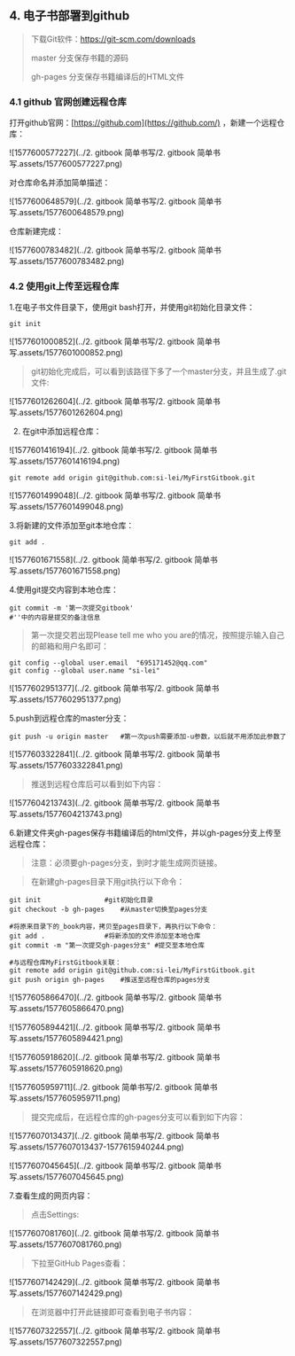 ## 4. 电子书部署到github

> 下载Git软件：<https://git-scm.com/downloads>
>
> master 分支保存书籍的源码
>
> gh-pages 分支保存书籍编译后的HTML文件

### 4.1 github 官网创建远程仓库

打开github官网：[https://github.com](https://github.com/) ，新建一个远程仓库：

![1577600577227](../2. gitbook 简单书写/2. gitbook 简单书写.assets/1577600577227.png)

对仓库命名并添加简单描述：

![1577600648579](../2. gitbook 简单书写/2. gitbook 简单书写.assets/1577600648579.png)

仓库新建完成：

![1577600783482](../2. gitbook 简单书写/2. gitbook 简单书写.assets/1577600783482.png)

### 4.2 使用git上传至远程仓库

1.在电子书文件目录下，使用git bash打开，并使用git初始化目录文件：

```shell
git init
```

![1577601000852](../2. gitbook 简单书写/2. gitbook 简单书写.assets/1577601000852.png)

> git初始化完成后，可以看到该路径下多了一个master分支，并且生成了.git文件:

![1577601262604](../2. gitbook 简单书写/2. gitbook 简单书写.assets/1577601262604.png)

2. 在git中添加远程仓库：

![1577601416194](../2. gitbook 简单书写/2. gitbook 简单书写.assets/1577601416194.png)

```shell
git remote add origin git@github.com:si-lei/MyFirstGitbook.git
```

![1577601499048](../2. gitbook 简单书写/2. gitbook 简单书写.assets/1577601499048.png)

3.将新建的文件添加至git本地仓库：

```shell
git add .
```

![1577601671558](../2. gitbook 简单书写/2. gitbook 简单书写.assets/1577601671558.png)

4.使用git提交内容到本地仓库：

```shell
git commit -m '第一次提交gitbook'
#''中的内容是提交的备注信息
```

> 第一次提交若出现Please tell me who you are的情况，按照提示输入自己的邮箱和用户名即可：

```shell
git config --global user.email  "695171452@qq.com"
git config --global user.name "si-lei"
```

![1577602951377](../2. gitbook 简单书写/2. gitbook 简单书写.assets/1577602951377.png)

5.push到远程仓库的master分支：

```shell
git push -u origin master	#第一次push需要添加-u参数，以后就不用添加此参数了
```

![1577603322841](../2. gitbook 简单书写/2. gitbook 简单书写.assets/1577603322841.png)

> 推送到远程仓库后可以看到如下内容：

![1577604213743](../2. gitbook 简单书写/2. gitbook 简单书写.assets/1577604213743.png)

6.新建文件夹gh-pages保存书籍编译后的html文件，并以gh-pages分支上传至远程仓库：

> 注意：必须要gh-pages分支，到时才能生成网页链接。

> 在新建gh-pages目录下用git执行以下命令：

```shell
git init				#git初始化目录
git checkout -b gh-pages	#从master切换至pages分支

#将原来目录下的_book内容，拷贝至pages目录下，再执行以下命令：
git add .				#将新添加的文件添加至本地仓库
git commit -m "第一次提交gh-pages分支"	#提交至本地仓库

#与远程仓库MyFirstGitbook关联：
git remote add origin git@github.com:si-lei/MyFirstGitbook.git	
git push origin gh-pages	#推送至远程仓库的pages分支
```

![1577605866470](../2. gitbook 简单书写/2. gitbook 简单书写.assets/1577605866470.png)

![1577605894421](../2. gitbook 简单书写/2. gitbook 简单书写.assets/1577605894421.png)

![1577605918620](../2. gitbook 简单书写/2. gitbook 简单书写.assets/1577605918620.png)

![1577605959711](../2. gitbook 简单书写/2. gitbook 简单书写.assets/1577605959711.png)

> 提交完成后，在远程仓库的gh-pages分支可以看到如下内容：

![1577607013437](../2. gitbook 简单书写/2. gitbook 简单书写.assets/1577607013437-1577615940244.png)

![1577607045645](../2. gitbook 简单书写/2. gitbook 简单书写.assets/1577607045645.png)

7.查看生成的网页内容：

> 点击Settings:

![1577607081760](../2. gitbook 简单书写/2. gitbook 简单书写.assets/1577607081760.png)

> 下拉至GitHub Pages查看：

![1577607142429](../2. gitbook 简单书写/2. gitbook 简单书写.assets/1577607142429.png)

> 在浏览器中打开此链接即可查看到电子书内容：

![1577607322557](../2. gitbook 简单书写/2. gitbook 简单书写.assets/1577607322557.png)

